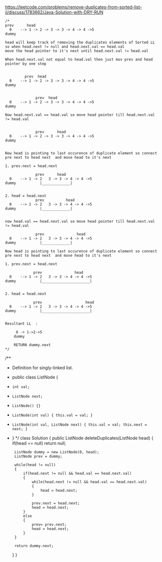 https://leetcode.com/problems/remove-duplicates-from-sorted-list-ii/discuss/1783662/Java-Solution-with-DRY-RUN
```
/*
prev      head
  0    --> 1 -> 2 -> 3 -> 3 -> 4 -> 4 ->5
dummy

head will keep track of removing the duplicates elements of Sorted LL
so when head.next != null and head.next.val == head.val 
move the head pointer to it's next until head.next.val != head.val
 
When head.next.val not equal to head.val then just mov prev and head pointer by one step


         prev  head
  0    --> 1 -> 2 -> 3 -> 3 -> 4 -> 4 ->5
dummy


              prev  head
  0    --> 1 -> 2 -> 3 -> 3 -> 4 -> 4 ->5
dummy

Now head.next.val == head.val so move head pointer till head.next.val != head.val


              prev      head
  0    --> 1 -> 2 -> 3 -> 3 -> 4 -> 4 ->5
dummy


Now head is pointing to last occurence of duplicate element so connect pre next to head next  and move head to it's next

1. prev.next = head.next

              prev      head
  0    --> 1 -> 2   3 -> 3 -> 4 -> 4 ->5
dummy           |_____________|


2. head = head.next
              prev          head
  0    --> 1 -> 2   3 -> 3 -> 4 -> 4 ->5
dummy           |_____________|


now head.val == head.next.val so move head pointer till head.next.val != head.val

              prev               head
  0    --> 1 -> 2   3 -> 3 -> 4 -> 4 ->5
dummy           |_____________|

Now head is pointing to last occurence of duplicate element so connect pre next to head next  and move head to it's next

1. prev.next = head.next

             prev               head
  0    --> 1 -> 2   3 -> 3 -> 4 -> 4 ->5
dummy           |______________________|


2. head = head.next

             prev                    head
  0    --> 1 -> 2   3 -> 3 -> 4 -> 4 ->5
dummy           |______________________|


Resultant LL  : 

     0 -> 1->2->5
    dummy    
    
    RETURN dummy.next
*/

```
/**
 * Definition for singly-linked list.
 * public class ListNode {
 *     int val;
 *     ListNode next;
 *     ListNode() {}
 *     ListNode(int val) { this.val = val; }
 *     ListNode(int val, ListNode next) { this.val = val; this.next = next; }
 * }
 */
class Solution {
    public ListNode deleteDuplicates(ListNode head) {
        if(head == null) return null;
        
        ListNode dummy = new ListNode(0, head);
        ListNode prev = dummy;
        
        while(head != null)
        {
            if(head.next != null && head.val == head.next.val)
            {
                while(head.next != null && head.val == head.next.val)
                {
                    head = head.next;
                }
                
                prev.next = head.next;
                head = head.next;
            }
            else
            {
                prev= prev.next;
                head = head.next;
            }
        }
        
        return dummy.next;
        
        
    }
}
